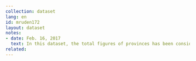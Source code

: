 ```yaml
---
collection: dataset
lang: en
id: mruden172
layout: dataset
notes: 
- date: Feb. 16, 2017
  text: In this dataset, the total figures of provinces has been considered, regardless of the subset of them(cities). The figures for each province was taken separately from the "Drought percentage report of provinces" from the official website of the Ministry of Roads and Urban Development - Meteorological Organization.
related:
---
```

